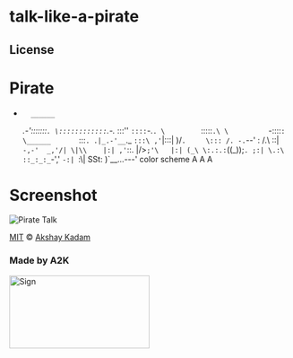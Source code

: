 # talk-like-a-pirate

## License

# Pirate

*
        ______
   _.-':::::::`.
   \::::::::::::`.-._
    \:::''   `::::`-.`.
     \         `:::::`.\
      \          `-::::`:
       \______       `:::`.
       .|_.-'__`._     `:::\
      ,'`|:::|  )/`.     \:::
     /. -.`--'  : /.\     ::|
     `-,-'  _,'/| \|\\    |:|
      ,'`::.    |/>`;'\   |:|
      (_\ \:.:.:`((_));`. ;:|
      \.:\ ::_:_:_`-','  `-:|
       `:\\|     SSt:
          )`__...---'
color scheme
A A A



# Screenshot

![Pirate Talk](http://imgur.com/PAThruj.png)

[MIT](LICENSE.md) © [Akshay Kadam](https://github.com/deadcoder0904)

### Made by A2K

<img src="http://imgur.com/jfmA33n.png" alt="Sign" width=250 height=130 />
